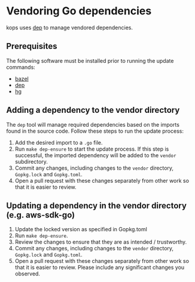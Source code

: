 # Vendoring Go dependencies

kops uses [dep](https://github.com/golang/dep) to manage vendored
dependencies.

## Prerequisites

The following software must be installed prior to running the
update commands:

* [bazel](https://github.com/bazelbuild/bazel)
* [dep](https://github.com/golang/dep)
* [hg](https://www.mercurial-scm.org/wiki/Download)

## Adding a dependency to the vendor directory

The `dep` tool will manage required dependencies based on the imports
found in the source code. Follow these steps to run the update process:

1. Add the desired import to a `.go` file.
1. Run `make dep-ensure` to start the update process. If this step is
successful, the imported dependency will be added to the `vendor`
subdirectory.
1. Commit any changes, including changes to the `vendor` directory,
`Gopkg.lock` and `Gopkg.toml`.
1. Open a pull request with these changes separately from other work
so that it is easier to review.

## Updating a dependency in the vendor directory (e.g. aws-sdk-go)

1. Update the locked version as specified in Gopkg.toml
1. Run `make dep-ensure`.
1. Review the changes to ensure that they are as intended / trustworthy.
1. Commit any changes, including changes to the `vendor` directory,
`Gopkg.lock` and `Gopkg.toml`.
1. Open a pull request with these changes separately from other work so that it
is easier to review.  Please include any significant changes you observed.
